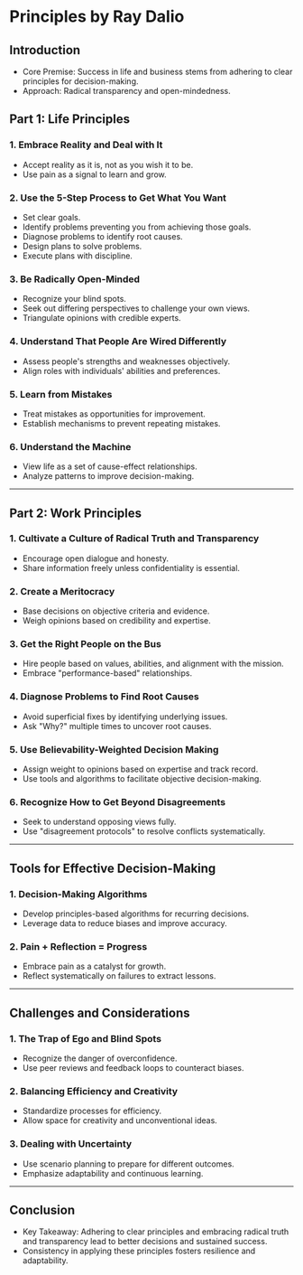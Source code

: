 # Principles by Ray Dalio

## Introduction
- Core Premise: Success in life and business stems from adhering to clear principles for decision-making.
- Approach: Radical transparency and open-mindedness.

## Part 1: Life Principles

### 1. Embrace Reality and Deal with It
- Accept reality as it is, not as you wish it to be.
- Use pain as a signal to learn and grow.

### 2. Use the 5-Step Process to Get What You Want
- Set clear goals.
- Identify problems preventing you from achieving those goals.
- Diagnose problems to identify root causes.
- Design plans to solve problems.
- Execute plans with discipline.

### 3. Be Radically Open-Minded
- Recognize your blind spots.
- Seek out differing perspectives to challenge your own views.
- Triangulate opinions with credible experts.

### 4. Understand That People Are Wired Differently
- Assess people's strengths and weaknesses objectively.
- Align roles with individuals' abilities and preferences.

### 5. Learn from Mistakes
- Treat mistakes as opportunities for improvement.
- Establish mechanisms to prevent repeating mistakes.

### 6. Understand the Machine
- View life as a set of cause-effect relationships.
- Analyze patterns to improve decision-making.

---

## Part 2: Work Principles

### 1. Cultivate a Culture of Radical Truth and Transparency
- Encourage open dialogue and honesty.
- Share information freely unless confidentiality is essential.

### 2. Create a Meritocracy
- Base decisions on objective criteria and evidence.
- Weigh opinions based on credibility and expertise.

### 3. Get the Right People on the Bus
- Hire people based on values, abilities, and alignment with the mission.
- Embrace "performance-based" relationships.

### 4. Diagnose Problems to Find Root Causes
- Avoid superficial fixes by identifying underlying issues.
- Ask "Why?" multiple times to uncover root causes.

### 5. Use Believability-Weighted Decision Making
- Assign weight to opinions based on expertise and track record.
- Use tools and algorithms to facilitate objective decision-making.

### 6. Recognize How to Get Beyond Disagreements
- Seek to understand opposing views fully.
- Use "disagreement protocols" to resolve conflicts systematically.

---

## Tools for Effective Decision-Making

### 1. Decision-Making Algorithms
- Develop principles-based algorithms for recurring decisions.
- Leverage data to reduce biases and improve accuracy.

### 2. Pain + Reflection = Progress
- Embrace pain as a catalyst for growth.
- Reflect systematically on failures to extract lessons.

---

## Challenges and Considerations

### 1. The Trap of Ego and Blind Spots
- Recognize the danger of overconfidence.
- Use peer reviews and feedback loops to counteract biases.

### 2. Balancing Efficiency and Creativity
- Standardize processes for efficiency.
- Allow space for creativity and unconventional ideas.

### 3. Dealing with Uncertainty
- Use scenario planning to prepare for different outcomes.
- Emphasize adaptability and continuous learning.

---

## Conclusion
- Key Takeaway: Adhering to clear principles and embracing radical truth and transparency lead to better decisions and sustained success.
- Consistency in applying these principles fosters resilience and adaptability.
